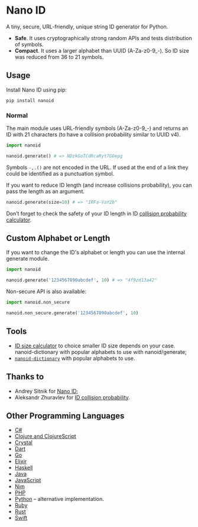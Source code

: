 # Nano ID

A tiny, secure, URL-friendly, unique string ID generator for Python.

* __Safe__. It uses cryptographically strong random APIs and tests distribution of symbols.
* __Compact__. It uses a larger alphabet than UUID (A-Za-z0-9_-). So ID size was reduced from 36 to 21 symbols.

## Usage

Install Nano ID using pip:

```
pip install nanoid
```

### Normal

The main module uses URL-friendly symbols (A-Za-z0-9_-) and returns an ID with 21 characters (to have a collision probability similar to UUID v4).

```python
import nanoid

nanoid.generate() # => NDzkGoTCdRcaRyt7GOepg
```

Symbols `-,.()` are not encoded in the URL. If used at the end of a link they could be identified as a punctuation symbol.

If you want to reduce ID length (and increase collisions probability), you can pass the length as an argument.

```python
nanoid.generate(size=10) # => "IRFa-VaY2b"
```
Don’t forget to check the safety of your ID length in ID [collision probability calculator](https://zelark.github.io/nano-id-cc/).

## Custom Alphabet or Length

If you want to change the ID's alphabet or length you can use the internal generate module.

```python
import nanoid

nanoid.generate('1234567890abcdef', 10) # => "4f9zd13a42"
```

Non-secure API is also available:

```python
import nanoid.non_secure

nanoid.non_secure.generate('1234567890abcdef', 10)
```

## Tools

* [ID size calculator](https://zelark.github.io/nano-id-cc/) to choice smaller ID size depends on your case.
nanoid-dictionary with popular alphabets to use with nanoid/generate;
* [`nanoid-dictionary`](https://github.com/aidarkhanov/nanoid2) with popular alphabets to use.

## Thanks to
* Andrey Sitnik for [Nano ID](https://github.com/ai/nanoid);
* Aleksandr Zhuravlev for [ID collision probability](https://zelark.github.io/nano-id-cc/).

## Other Programming Languages

* [C#](https://github.com/codeyu/nanoid-net)
* [Clojure and ClojureScript](https://github.com/zelark/nano-id)
* [Crystal](https://github.com/mamantoha/nanoid.cr)
* [Dart](https://github.com/pd4d10/nanoid)
* [Go](https://github.com/matoous/go-nanoid)
* [Elixir](https://github.com/railsmechanic/nanoid)
* [Haskell](https://github.com/4e6/nanoid-hs)
* [Java](https://github.com/aventrix/jnanoid)
* [JavaScript](https://github.com/ai/nanoid)
* [Nim](https://github.com/icyphox/nanoid.nim)
* [PHP](https://github.com/hidehalo/nanoid-php)
* [Python](https://github.com/puyuan/py-nanoid) – alternative implementation.
* [Ruby](https://github.com/radeno/nanoid.rb)
* [Rust](https://github.com/nikolay-govorov/nanoid)
* [Swift](https://github.com/antiflasher/NanoID)
